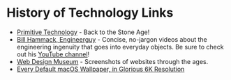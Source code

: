 # History of Technology Links

- [Primitive Technology](https://www.youtube.com/@primitivetechnology9550) - Back to the Stone Age!
- [Bill Hammack, Engineerguy](https://engineerguy.com/) - Concise, no-jargon videos about the engineering ingenuity that goes into everyday objects. Be sure to check out his [YouTube channel](https://www.youtube.com/@engineerguyvideo)!
- [Web Design Museum](https://www.webdesignmuseum.org/) - Screenshots of websites through the ages.
- [Every Default macOS Wallpaper, in Glorious 6K Resolution](https://512pixels.net/projects/default-mac-wallpapers-in-5k/)